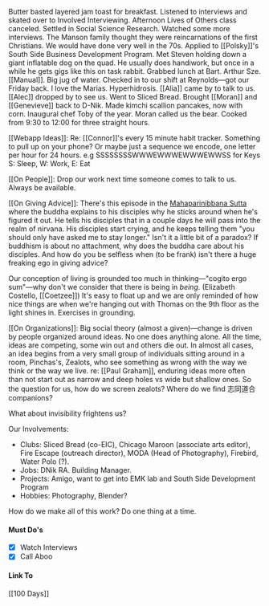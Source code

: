 Butter basted layered jam toast for breakfast. Listened to interviews and skated over to Involved Interviewing. Afternoon Lives of Others class canceled. Settled in Social Science Research. Watched some more interviews. The Manson family thought they were reincarnations of the first Christians. We would have done very well in the 70s. Applied to [[Polsky]]'s South Side Business Development Program. Met Steven holding down a giant inflatable dog on the quad. He usually does handiwork, but once in a while he gets gigs like this on task rabbit. Grabbed lunch at Bart. Arthur Sze. [[Manual]]. Big jug of water. Checked in to our shift at Reynolds—got our Friday back. I love the Marias. Hyperhidrosis. [[Alia]] came by to talk to us. [[Alec]] dropped by to see us. Went to Sliced Bread. Brought [[Moran]] and [[Genevieve]] back to D-Nik. Made kimchi scallion pancakes, now with corn. Inaugural chef Toby of the year. Moran called us the bear. Cooked from 9:30 to 12:00 for three straight hours. 

[[Webapp Ideas]]: Re: [[Connor]]'s every 15 minute habit tracker. Something to pull up on your phone? Or maybe just a sequence we encode, one letter per hour for 24 hours. e.g SSSSSSSSWWWEWWWEWWWEWWSS for Keys S: Sleep, W: Work, E: Eat

[[On People]]: Drop our work next time someone comes to talk to us. Always be available. 

[[On Giving Advice]]: There's this episode in the [Mahaparinibbana Sutta](https://en.wikipedia.org/wiki/Mah%C4%81parinibb%C4%81na_Sutta) where the buddha explains to his disciples why he sticks around when he's figured it out. He tells his disciples that in a couple days he will pass into the realm of nirvana. His disciples start crying, and he keeps telling them "you should only have asked me to stay longer." Isn't it a little bit of a paradox?  If buddhism is about no attachment, why does the buddha care about his disciples. And how do you be selfless when (to be frank) isn't there a huge freaking ego in giving advice? 

Our conception of living is grounded too much in thinking—"cogito ergo sum"—why don't we consider that there is being in *being*. (Elizabeth Costello, [[Coetzee]]) It's easy to float up and we are only reminded of how nice things are when we're hanging out with Thomas on the 9th floor as the light shines in. Exercises in grounding.

[[On Organizations]]: Big social theory (almost a given)—change is driven by people organized around ideas. No one does anything alone. All the time, ideas are competing, some win out and others die out. In almost all cases, an idea begins from a very small group of individuals sitting around in a room, Pinchas's, Zealots, who see something as wrong with the way we think or the way we live. re: [[Paul Graham]], enduring ideas more often than not start out as narrow and deep holes vs wide but shallow ones. So the question for us, how do we screen zealots? Where do we find 志同道合 companions? 

What about invisibility frightens us?

Our Involvements:
- Clubs: Sliced Bread (co-EIC), Chicago Maroon (associate arts editor), Fire Escape (outreach director), MODA (Head of Photography), Firebird, Water Polo (?). 
- Jobs: DNik RA. Building Manager.
- Projects: Amigo, want to get into EMK lab and South Side Development Program
- Hobbies: Photography, Blender?

How do we make all of this work? Do one thing at a time.
#### Must Do's
- [x] Watch Interviews
- [x] Call Aboo
#### Link To
[[100 Days]]
